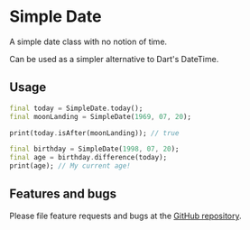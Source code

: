 # Simple Date

A simple date class with no notion of time.

Can be used as a simpler alternative to Dart's DateTime.

## Usage

```dart
final today = SimpleDate.today();
final moonLanding = SimpleDate(1969, 07, 20);

print(today.isAfter(moonLanding)); // true

final birthday = SimpleDate(1998, 07, 20);
final age = birthday.difference(today);
print(age); // My current age!
```

## Features and bugs

Please file feature requests and bugs at the [GitHub repository][repo].

[repo]: http://
